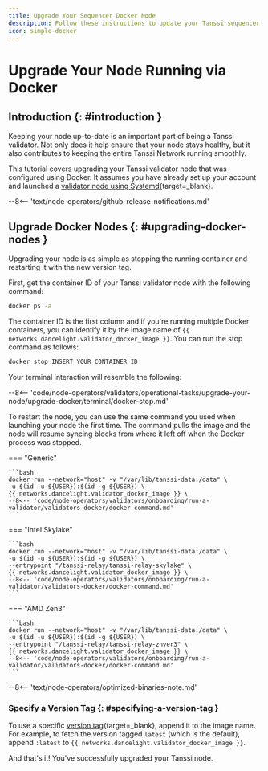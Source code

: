```yaml
---
title: Upgrade Your Sequencer Docker Node
description: Follow these instructions to update your Tanssi sequencer node running via Docker to the latest version of the Tanssi client software.
icon: simple-docker
---
```


# Upgrade Your Node Running via Docker

## Introduction {: #introduction }

Keeping your node up-to-date is an important part of being a Tanssi validator. Not only does it help ensure that your node stays healthy, but it also contributes to keeping the entire Tanssi Network running smoothly.

This tutorial covers upgrading your Tanssi validator node that was configured using Docker. It assumes you have already set up your account and launched a [validator node using Systemd](/node-operators/validators/onboarding/run-a-validator/validators-systemd/){target=\_blank}.

--8<-- 'text/node-operators/github-release-notifications.md'

## Upgrade Docker Nodes {: #upgrading-docker-nodes }

Upgrading your node is as simple as stopping the running container and restarting it with the new version tag.

First, get the container ID of your Tanssi validator node with the following command:

```bash
docker ps -a
```

The container ID is the first column and if you're running multiple Docker containers, you can identify it by the image name of `{{ networks.dancelight.validator_docker_image }}`. You can run the stop command as follows:

```bash
docker stop INSERT_YOUR_CONTAINER_ID
```

Your terminal interaction will resemble the following:

--8<-- 'code/node-operators/validators/operational-tasks/upgrade-your-node/upgrade-docker/terminal/docker-stop.md'

To restart the node, you can use the same command you used when launching your node the first time. The command pulls the image and the node will resume syncing blocks from where it left off when the Docker process was stopped.

=== "Generic"

    ```bash
    docker run --network="host" -v "/var/lib/tanssi-data:/data" \
    -u $(id -u ${USER}):$(id -g ${USER}) \
    {{ networks.dancelight.validator_docker_image }} \
    --8<-- 'code/node-operators/validators/onboarding/run-a-validator/validators-docker/docker-command.md'
    ```

=== "Intel Skylake"

    ```bash
    docker run --network="host" -v "/var/lib/tanssi-data:/data" \
    -u $(id -u ${USER}):$(id -g ${USER}) \
    --entrypoint "/tanssi-relay/tanssi-relay-skylake" \
    {{ networks.dancelight.validator_docker_image }} \
    --8<-- 'code/node-operators/validators/onboarding/run-a-validator/validators-docker/docker-command.md'
    ```

=== "AMD Zen3"

    ```bash
    docker run --network="host" -v "/var/lib/tanssi-data:/data" \
    -u $(id -u ${USER}):$(id -g ${USER}) \
    --entrypoint "/tanssi-relay/tanssi-relay-znver3" \
    {{ networks.dancelight.validator_docker_image }} \
    --8<-- 'code/node-operators/validators/onboarding/run-a-validator/validators-docker/docker-command.md'
    ```

--8<-- 'text/node-operators/optimized-binaries-note.md'

### Specify a Version Tag {: #specifying-a-version-tag }

To use a specific [version tag](https://hub.docker.com/r/moondancelabs/tanssi/tags){target=\_blank}, append it to the image name. For example, to fetch the version tagged `latest` (which is the default), append `:latest` to `{{ networks.dancelight.validator_docker_image }}`.

And that's it! You've successfully upgraded your Tanssi node.